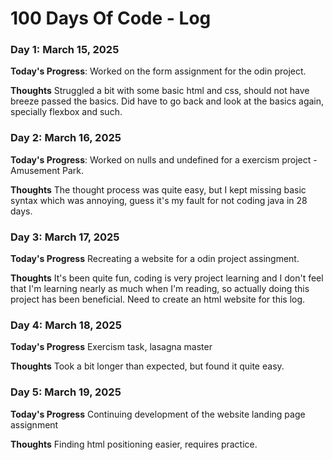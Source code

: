 # 100 Days Of Code - Log

### Day 1: March 15, 2025

**Today's Progress**: Worked on the form assignment for the odin project.

**Thoughts** Struggled a bit with some basic html and css, should not have breeze passed the basics. Did have to go back and look at the basics again, specially flexbox and such.

### Day 2: March 16, 2025

**Today's Progress**: Worked on nulls and undefined for a exercism project - Amusement Park.

**Thoughts** The thought process was quite easy, but I kept missing basic syntax which was annoying, guess it's my fault for not coding java in 28 days.

### Day 3: March 17, 2025

**Today's Progress** Recreating a website for a odin project assingment.

**Thoughts** It's been quite fun, coding is very project learning and I don't feel that I'm learning nearly as much when I'm reading, so actually doing this project has been beneficial.
Need to create an html website for this log.

### Day 4: March 18, 2025

**Today's Progress** Exercism task, lasagna master

**Thoughts** Took a bit longer than expected, but found it quite easy.

### Day 5: March 19, 2025

**Today's Progress** Continuing development of the website landing page assignment

**Thoughts** Finding html positioning easier, requires practice. 